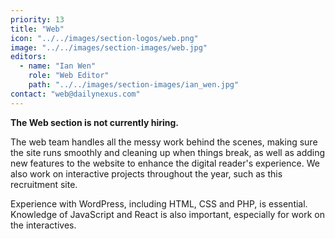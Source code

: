 ```yaml
---
priority: 13
title: "Web"
icon: "../../images/section-logos/web.png"
image: "../../images/section-images/web.jpg"
editors:
  - name: "Ian Wen"
    role: "Web Editor"
    path: "../../images/section-images/ian_wen.jpg"
contact: "web@dailynexus.com"
---
```

**The Web section is not currently hiring.**

The web team handles all the messy work behind the scenes, making sure the site runs smoothly and cleaning up when things break, as well as adding new features to the website to enhance the digital reader's experience. We also work on interactive projects throughout the year, such as this recruitment site.

Experience with WordPress, including HTML, CSS and PHP, is essential. Knowledge of JavaScript and React is also important, especially for work on the interactives.